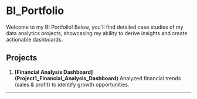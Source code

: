 # BI_Portfolio

Welcome to my BI Portfolio! Below, you'll find detailed case studies of my data analytics projects, showcasing my ability to derive insights and create actionable dashboards.

## Projects
1. **[Financial Analysis Dashboard] (Project1_Financial_Analysis_Dashboard)**
    Analyzed financial trends (sales & profit) to identify growth opportunities.

---


